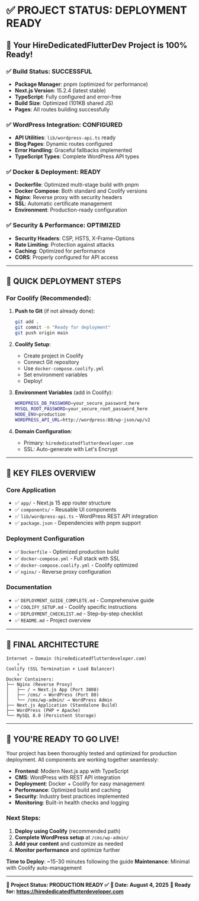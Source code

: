 # ✅ PROJECT STATUS: DEPLOYMENT READY

## 🎯 Your HireDedicatedFlutterDev Project is 100% Ready!

### ✅ **Build Status**: SUCCESSFUL
- **Package Manager**: pnpm (optimized for performance)
- **Next.js Version**: 15.2.4 (latest stable)
- **TypeScript**: Fully configured and error-free
- **Build Size**: Optimized (101KB shared JS)
- **Pages**: All routes building successfully

### ✅ **WordPress Integration**: CONFIGURED
- **API Utilities**: `lib/wordpress-api.ts` ready
- **Blog Pages**: Dynamic routes configured
- **Error Handling**: Graceful fallbacks implemented
- **TypeScript Types**: Complete WordPress API types

### ✅ **Docker & Deployment**: READY
- **Dockerfile**: Optimized multi-stage build with pnpm
- **Docker Compose**: Both standard and Coolify versions
- **Nginx**: Reverse proxy with security headers
- **SSL**: Automatic certificate management
- **Environment**: Production-ready configuration

### ✅ **Security & Performance**: OPTIMIZED
- **Security Headers**: CSP, HSTS, X-Frame-Options
- **Rate Limiting**: Protection against attacks
- **Caching**: Optimized for performance
- **CORS**: Properly configured for API access

---

## 🚀 QUICK DEPLOYMENT STEPS

### For Coolify (Recommended):

1. **Push to Git** (if not already done):
   ```bash
   git add .
   git commit -m "Ready for deployment"
   git push origin main
   ```

2. **Coolify Setup**:
   - Create project in Coolify
   - Connect Git repository
   - Use `docker-compose.coolify.yml`
   - Set environment variables
   - Deploy!

3. **Environment Variables** (add in Coolify):
   ```bash
   WORDPRESS_DB_PASSWORD=your_secure_password_here
   MYSQL_ROOT_PASSWORD=your_secure_root_password_here
   NODE_ENV=production
   WORDPRESS_API_URL=http://wordpress:80/wp-json/wp/v2
   ```

4. **Domain Configuration**:
   - Primary: `hirededicatedflutterdeveloper.com`
   - SSL: Auto-generate with Let's Encrypt

---

## 📁 KEY FILES OVERVIEW

### Core Application
- ✅ `app/` - Next.js 15 app router structure
- ✅ `components/` - Reusable UI components
- ✅ `lib/wordpress-api.ts` - WordPress REST API integration
- ✅ `package.json` - Dependencies with pnpm support

### Deployment Configuration
- ✅ `Dockerfile` - Optimized production build
- ✅ `docker-compose.yml` - Full stack with SSL
- ✅ `docker-compose.coolify.yml` - Coolify optimized
- ✅ `nginx/` - Reverse proxy configuration

### Documentation
- ✅ `DEPLOYMENT_GUIDE_COMPLETE.md` - Comprehensive guide
- ✅ `COOLIFY_SETUP.md` - Coolify specific instructions
- ✅ `DEPLOYMENT_CHECKLIST.md` - Step-by-step checklist
- ✅ `README.md` - Project overview

---

## 🎯 FINAL ARCHITECTURE

```
Internet → Domain (hirededicatedflutterdeveloper.com)
    ↓
Coolify (SSL Termination + Load Balancer)
    ↓
Docker Containers:
├── Nginx (Reverse Proxy)
│   ├── / → Next.js App (Port 3008)
│   ├── /cms/ → WordPress (Port 80)
│   └── /cms/wp-admin/ → WordPress Admin
├── Next.js Application (Standalone Build)
├── WordPress (PHP + Apache)
└── MySQL 8.0 (Persistent Storage)
```

---

## 🎉 YOU'RE READY TO GO LIVE!

Your project has been thoroughly tested and optimized for production deployment. All components are working together seamlessly:

- **Frontend**: Modern Next.js app with TypeScript
- **CMS**: WordPress with REST API integration  
- **Deployment**: Docker + Coolify for easy management
- **Performance**: Optimized build and caching
- **Security**: Industry best practices implemented
- **Monitoring**: Built-in health checks and logging

### Next Steps:
1. **Deploy using Coolify** (recommended path)
2. **Complete WordPress setup** at `/cms/wp-admin/`
3. **Add your content** and customize as needed
4. **Monitor performance** and optimize further

**Time to Deploy**: ~15-30 minutes following the guide
**Maintenance**: Minimal with Coolify auto-management

---

**🎯 Project Status: PRODUCTION READY ✅**
**📅 Date: August 4, 2025**
**🚀 Ready for: https://hirededicatedflutterdeveloper.com**
